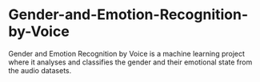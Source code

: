 # Gender-and-Emotion-Recognition-by-Voice
Gender and Emotion Recognition by Voice is a machine learning project where it analyses and classifies the gender and their emotional state from the audio datasets.
